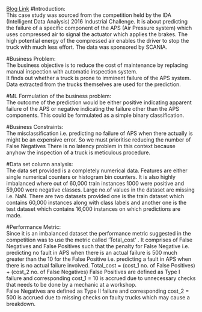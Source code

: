 <a href='https://medium.com/@sankarbareddy/using-machine-learning-for-predicting-failure-of-trucks-d3cb9267a024'>Blog Link</a>
#Introduction:	
This case study was sourced from the competition held by the IDA (Intelligent Data Analysis) 2016 Industrial Challenge. 
It is about predicting the failure of a specific component of the APS (Air Pressure system) which uses compressed air to signal the actuator which applies the brakes. 
The high potential energy of the compressed air enables the driver to stop the truck with much less effort. The data was sponsored by SCANIA. 

#Business Problem:										
The business objective is to reduce the cost of maintenance by replacing manual inspection with automatic inspection system.  
It finds out whether a truck is prone to imminent failure of the APS system. Data extracted from the trucks themselves are used for the prediction. 

#ML Formulation of the business problem:					
The outcome of the prediction would be either positive indicating apparent failure of the APS or negative indicating the failure other than the APS components. 
This could be formulated as a simple binary classification. 

#Business Constraints:									
The misclassification i.e. predicting  no failure of APS when there actually is might be an expensive error. 
So we must prioritise reducing the number of False Negatives There is no latency problem in this context because anyhow the inspection of a truck is meticulous procedure.

#Data set column analysis:								
The data set provided is a completely numerical data. Features are either single numerical counters or histogram bin counters. 
It is also highly imbalanced where out of 60,000 train instances 1000 were positive and 59,000 were negative classes. 
Large no.of values in the dataset are missing i.e. NaN. 
There are two datasets provided one is the train dataset which contains 60,000 instances along with class labels and another one is the test dataset which contains 16,000 instances on which predictions are made.		

#Performance Metric:										
Since it is an imbalanced dataset the performance metric suggested in the competition was to use the metric called ‘Total_cost’ . 
It comprises of  False Negatives and False Positives such that the penalty for False Negative i.e. predicting no fault in APS when there is an actual failure is 500 much greater than the 10 for the False Positive i.e. predicting a fault in APS when there is no actual failure involved.
Total_cost = (cost_1  no. of False Positives) +  (cost_2  no. of False Negatives) 
False Positives are defined as Type I failure and corresponding cost_1 = 10 is accrued due to unnecessary checks that needs to be done by a mechanic at a workshop.																	
False Negatives are defined as Type II failure and corresponding cost_2 = 500 is accrued due to missing checks on faulty trucks which may cause a breakdown.
